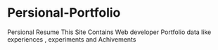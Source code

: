 # Persional-Portfolio
Persional Resume  This Site Contains Web developer Portfolio data like experiences , experiments  and Achivements
